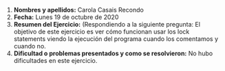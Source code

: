 1. **Nombres y apellidos:** Carola Casais Recondo
2. **Fecha:** Lunes 19 de octubre de 2020
3. **Resumen del Ejercicio:** (Respondiendo a la siguiente pregunta: El objetivo de este ejercicio es ver cómo funcionan usar los lock statements viendo la ejecución del programa
cuando los comentamos y cuando no.
4. **Dificultad o problemas presentados y como se resolvieron:** No hubo dificultades en este ejercicio.
